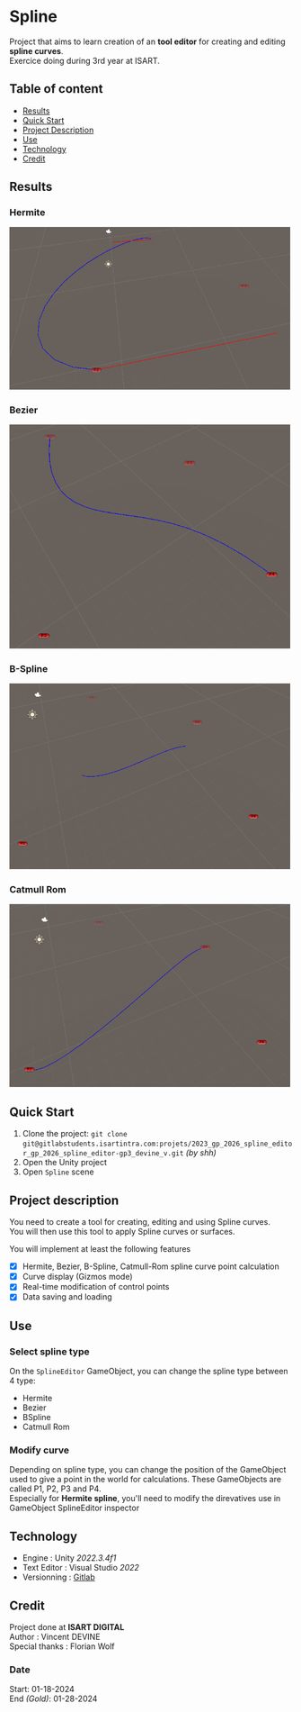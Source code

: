 # Spline
Project that aims to learn creation of an **tool editor** for creating and editing **spline curves**.<br>
Exercice doing during 3rd year at ISART.

## Table of content ##
 - [Results](#results)
 - [Quick Start](#quick-start)
 - [Project Description](#project-description)
 - [Use](#use)
 - [Technology](#technology)
 - [Credit](#credit)

 ## Results
 ### Hermite
 <img src="./Screenshots/Hermite.png" alt="drawing" width="500"/><br>
 ### Bezier
 <img src="./Screenshots/Bezier.png" alt="drawing" width="500"/><br>
 ### B-Spline
 <img src="./Screenshots/BSpline.png" alt="drawing" width="500"/><br>
 ### Catmull Rom
 <img src="./Screenshots/CatmullRom.png" alt="drawing" width="500"/><br>

## Quick Start ##
1. Clone the project: ``` git clone git@gitlabstudents.isartintra.com:projets/2023_gp_2026_spline_editor_gp_2026_spline_editor-gp3_devine_v.git ``` *(by shh)*
2. Open the Unity project
3. Open ```Spline``` scene

## Project description ##
You need to create a tool for creating, editing and using Spline curves.<br>
You will then use this tool to apply Spline curves or surfaces.

You will implement at least the following features
- [x] Hermite, Bezier, B-Spline, Catmull-Rom spline curve point calculation
- [x] Curve display (Gizmos mode)
- [x] Real-time modification of control points
- [x] Data saving and loading

## Use
### Select spline type
On the ```SplineEditor``` GameObject, you can change the spline type between 4 type: 
- Hermite
- Bezier
- BSpline
- Catmull Rom

### Modify curve
Depending on spline type, you can change the position of the GameObject used to give a point in the world for calculations. These GameObjects are called P1, P2, P3 and P4.<br>
Especially for **Hermite spline**, you'll need to modify the direvatives use in GameObject SplineEditor inspector

## Technology ##
- Engine : Unity *2022.3.4f1*
- Text Editor : Visual Studio *2022*
- Versionning : [Gitlab](https://gitlabstudents.isartintra.com/projets/2023_gp_2026_spline_editor_gp_2026_spline_editor-gp3_devine_v)

## Credit ##
Project done at **ISART DIGITAL** <br>
Author : Vincent DEVINE <br>
Special thanks : Florian Wolf <br>

### Date
Start: 01-18-2024<br>
End *(Gold)*: 01-28-2024<br>